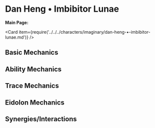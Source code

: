 # Dan Heng • Imbibitor Lunae

**Main Page:**

<Card item={require('../../../characters/imaginary/dan-heng-•-imbibitor-lunae.md')} />

## Basic Mechanics

## Ability Mechanics

## Trace Mechanics

## Eidolon Mechanics

## Synergies/Interactions
